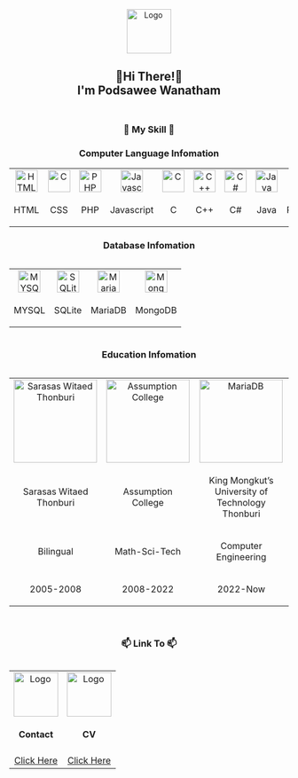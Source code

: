 <div align="center">
  <img src="https://podsawee.com/img/Logo.png" width = "80px" height = "80px" alt="Logo">
  <h2>👋Hi There!👋<br> I'm Podsawee Wanatham<br><br></h2>

<h3>💬 My Skill 💬</h3>
<h3>Computer Language Infomation</h3>
<table>
  <tr>
  <td align="center"><img src="https://podsawee.com/git_img/html.png" width = "40px" height = "40px" alt="HTML"></td>
  <td align="center"><img src="https://podsawee.com/git_img/css.png" width = "40px" height = "40px" alt="C"></td>
  <td align="center"><img src="https://podsawee.com/git_img/php.png" width = "40px" height = "40px" alt="PHP"></td>
  <td align="center"><img src="https://podsawee.com/git_img/js.png" width = "40px" height = "40px" alt="Javascript"></td>
  <td align="center"><img src="https://podsawee.com/git_img/c.png" width = "40px" height = "40px" alt="C"></td>
  <td align="center"><img src="https://podsawee.com/git_img/c++.png" width = "40px" height = "40px" alt="C++"></td>
  <td align="center"><img src="https://podsawee.com/git_img/ccharp.png" width = "40px" height = "40px" alt="C#"></td>
  <td align="center"><img src="https://podsawee.com/git_img/java.png" width = "40px" height = "40px" alt="Java"></td>
  <td align="center"><img src="https://podsawee.com/git_img/python.png" width = "40px" height = "40px" alt="Python"></td>
  <td align="center"><img src="https://podsawee.com/git_img/perl.png" width = "40px" height = "40px" alt="Perl"></td>
  </tr>
  <tr>
  <td align="center"><p>HTML</p></td>
  <td align="center"><p>CSS</p></td>
  <td align="center"><p>PHP</p></td>
  <td align="center"><p>Javascript</p></td>
  <td align="center"><p>C</p></td>
  <td align="center"><p>C++</p></td>
  <td align="center"><p>C#</p></td>
  <td align="center"><p>Java</p></td>
  <td align="center"><p>Python</p></td>
  <td align="center"><p>Perl</p></td>
  </tr>
<table>
<h3>Database Infomation</h3>
<table >
  <tr>
  <td align="center"><img src="https://podsawee.com/git_img/mysql.png" width = "40px" height = "40px" alt="MYSQL"></td>
  <td align="center"><img src="https://podsawee.com/git_img/sqlite.png" width = "40px" height = "40px" alt="SQLite"></td>
  <td align="center"><img src="https://podsawee.com/git_img/mariadb.png" width = "40px" height = "40px" alt="MariaDB"></td>
  <td align="center"><img src="https://podsawee.com/git_img/mongodb.png" width = "40px"  height = "40px" alt="MongoDB"></td>
  </tr>
  <tr>
  <td align="center"><p>MYSQL</p></td>
  <td align="center"><p>SQLite</p></td>
  <td align="center"><p>MariaDB</p></td>
  <td align="center"><p>MongoDB</p></td>
  </tr>
<table>
<table>
<h3>Education Infomation</h3>
<table >
  <tr>
  <td align="center"><img src="https://podsawee.com/git_img/sarasas.png" width = "150px" alt="Sarasas Witaed Thonburi"></td>
  <td align="center"><img src="https://podsawee.com/git_img/ac.png" width = "150px" alt="Assumption College"></td>
  <td align="center"><img src="https://podsawee.com/git_img/kmutt.png" width = "150px" alt="MariaDB"></td>
  </tr>
  <tr>
  <td align="center"><p>Sarasas Witaed Thonburi</p></td>
  <td align="center"><p>Assumption College</p></td>
  <td align="center"><p>King Mongkut’s University of Technology Thonburi</p></td>
  </tr>
  <tr>
  <td align="center"><p>Bilingual</p></td>
  <td align="center"><p>Math-Sci-Tech</p></td>
  <td align="center"><p>Computer Engineering</p></td>
  </tr>
  <tr>
  <td align="center"><p>2005-2008</p></td>
  <td align="center"><p>2008-2022</p></td>
  <td align="center"><p>2022-Now</p></td>
  </tr>
<table>
<br>
<h3>📫 Link To 📫</h3>
<table>
  <tr>
  <td align="center"><img src="https://podsawee.com/img/Logo.png" width = "80px" height = "80px" alt="Logo"><h4>Contact</h4></td>  
  <td align="center"><img src="https://podsawee.com/img/Logo.png" width = "80px" height = "80px" alt="Logo"><h4>CV</h4></td>  
  </tr>
  <tr>
  <td align="center"><a href="https://podsawee.com/contact/" target="_blank">Click Here</td>
  <td align="center"><a href="https://podsawee.com/cv" target="_blank">Click Here</td>
  </tr>
  </a>
</div>
